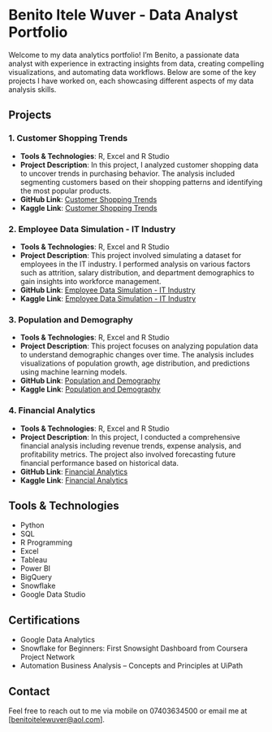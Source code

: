 
# Benito Itele Wuver - Data Analyst Portfolio

Welcome to my data analytics portfolio! I’m Benito, a passionate data analyst with experience in extracting insights from data, creating compelling visualizations, and automating data workflows. Below are some of the key projects I have worked on, each showcasing different aspects of my data analysis skills.

## Projects

### 1. Customer Shopping Trends
- **Tools & Technologies**: R, Excel and R Studio
- **Project Description**: In this project, I analyzed customer shopping data to uncover trends in purchasing behavior. The analysis included segmenting customers based on their shopping patterns and identifying the most popular products.
- **GitHub Link**: [Customer Shopping Trends](https://github.com/cliffinn/customer-shopping-trends)
- **Kaggle Link**: [Customer Shopping Trends](https://www.kaggle.com/code/benitoitelewuver/customer-shopping-trends-datasets)

### 2. Employee Data Simulation - IT Industry
- **Tools & Technologies**: R, Excel and R Studio
- **Project Description**: This project involved simulating a dataset for employees in the IT industry. I performed analysis on various factors such as attrition, salary distribution, and department demographics to gain insights into workforce management.
- **GitHub Link**: [Employee Data Simulation - IT Industry](https://github.com/cliffinn/employee-data-simulation)
- **Kaggle Link**: [Employee Data Simulation - IT Industry](https://www.kaggle.com/code/benitoitelewuver/employee-data-simulation-dataset-eda-in-r)

### 3. Population and Demography
- **Tools & Technologies**: R, Excel and R Studio
- **Project Description**: This project focuses on analyzing population data to understand demographic changes over time. The analysis includes visualizations of population growth, age distribution, and predictions using machine learning models.
- **GitHub Link**: [Population and Demography](https://github.com/cliffinn/population-and-demography)
- **Kaggle Link**: [Population and Demography](https://www.kaggle.com/code/benitoitelewuver/population-and-demography-datasets)

### 4. Financial Analytics
- **Tools & Technologies**: R, Excel and R Studio
- **Project Description**: In this project, I conducted a comprehensive financial analysis including revenue trends, expense analysis, and profitability metrics. The project also involved forecasting future financial performance based on historical data.
- **GitHub Link**: [Financial Analytics](https://github.com/cliffinn/financial-analytics)
- **Kaggle Link**: [Financial Analytics](https://www.kaggle.com/code/benitoitelewuver/financial-analytics-datasets)


## Tools & Technologies
- Python
- SQL
- R Programming
- Excel
- Tableau
- Power BI
- BigQuery
- Snowflake
- Google Data Studio

## Certifications
- Google Data Analytics
- Snowflake for Beginners: First Snowsight Dashboard from Coursera Project Network
- Automation Business Analysis – Concepts and Principles at UiPath

## Contact
Feel free to reach out to me via mobile on 07403634500 or email me at [benitoitelewuver@aol.com].

